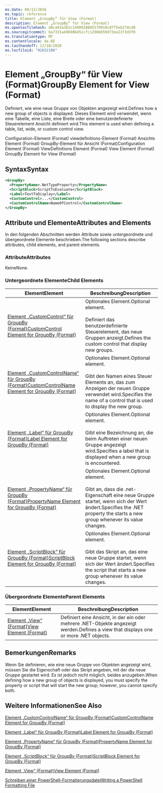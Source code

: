 ```yaml
---
ms.date: 09/13/2016
ms.topic: reference
title: Element „GroupBy“ für View (Format)
description: Element „GroupBy“ für View (Format)
ms.openlocfilehash: d8ca93a3b2c1490928885579919c07f5eb274cd8
ms.sourcegitcommit: ba7315a496986451cfc1296b659d73ea2373d3f0
ms.translationtype: MT
ms.contentlocale: de-DE
ms.lasthandoff: 12/10/2020
ms.locfileid: "92652106"
---
```

# <a name="groupby-element-for-view-format"></a><span data-ttu-id="253b8-103">Element „GroupBy“ für View (Format)</span><span class="sxs-lookup"><span data-stu-id="253b8-103">GroupBy Element for View (Format)</span></span>

<span data-ttu-id="253b8-104">Definiert, wie eine neue Gruppe von Objekten angezeigt wird.</span><span class="sxs-lookup"><span data-stu-id="253b8-104">Defines how a new group of objects is displayed.</span></span> <span data-ttu-id="253b8-105">Dieses Element wird verwendet, wenn eine Tabelle, eine Liste, eine Breite oder eine benutzerdefinierte Steuerelement Ansicht definiert wird.</span><span class="sxs-lookup"><span data-stu-id="253b8-105">This element is used when defining a table, list, wide, or custom control view.</span></span>

<span data-ttu-id="253b8-106">Configuration-Element (Format) viewdefinitions-Element (Format) Ansichts Element (Format) GroupBy-Element für Ansicht (Format)</span><span class="sxs-lookup"><span data-stu-id="253b8-106">Configuration Element (Format) ViewDefinitions Element (Format) View Element (Format) GroupBy Element for View (Format)</span></span>

## <a name="syntax"></a><span data-ttu-id="253b8-107">Syntax</span><span class="sxs-lookup"><span data-stu-id="253b8-107">Syntax</span></span>

```xml
<GroupBy>
  <PropertyName>.NetTypeProperty</PropertyName>
  <ScriptBlock>ScriptToEvaluate</ScriptBlock>
  <Label>TextToDisplay</Label>
  <CustomControl>...</CustomControl>
  <CustomControlName>NameOfControl</CustomControlName>
</GroupBy>
```

## <a name="attributes-and-elements"></a><span data-ttu-id="253b8-108">Attribute und Elemente</span><span class="sxs-lookup"><span data-stu-id="253b8-108">Attributes and Elements</span></span>

<span data-ttu-id="253b8-109">In den folgenden Abschnitten werden Attribute sowie untergeordnete und übergeordnete Elemente beschrieben.</span><span class="sxs-lookup"><span data-stu-id="253b8-109">The following sections describe attributes, child elements, and parent elements.</span></span>

### <a name="attributes"></a><span data-ttu-id="253b8-110">Attribute</span><span class="sxs-lookup"><span data-stu-id="253b8-110">Attributes</span></span>

<span data-ttu-id="253b8-111">Keine</span><span class="sxs-lookup"><span data-stu-id="253b8-111">None.</span></span>

### <a name="child-elements"></a><span data-ttu-id="253b8-112">Untergeordnete Elemente</span><span class="sxs-lookup"><span data-stu-id="253b8-112">Child Elements</span></span>

|<span data-ttu-id="253b8-113">Element</span><span class="sxs-lookup"><span data-stu-id="253b8-113">Element</span></span>|<span data-ttu-id="253b8-114">Beschreibung</span><span class="sxs-lookup"><span data-stu-id="253b8-114">Description</span></span>|
|-------------|-----------------|
|[<span data-ttu-id="253b8-115">Element „CustomControl“ für GroupBy (Format)</span><span class="sxs-lookup"><span data-stu-id="253b8-115">CustomControl Element for GroupBy (Format)</span></span>](./customcontrol-element-for-groupby-format.md)|<span data-ttu-id="253b8-116">Optionales Element.</span><span class="sxs-lookup"><span data-stu-id="253b8-116">Optional element.</span></span><br /><br /> <span data-ttu-id="253b8-117">Definiert das benutzerdefinierte Steuerelement, das neue Gruppen anzeigt.</span><span class="sxs-lookup"><span data-stu-id="253b8-117">Defines the custom control that display new groups.</span></span>|
|[<span data-ttu-id="253b8-118">Element „CustomControlName“ für GroupBy (Format)</span><span class="sxs-lookup"><span data-stu-id="253b8-118">CustomControlName Element for GroupBy (Format)</span></span>](./customcontrolname-element-for-groupby-format.md)|<span data-ttu-id="253b8-119">Optionales Element.</span><span class="sxs-lookup"><span data-stu-id="253b8-119">Optional element.</span></span><br /><br /> <span data-ttu-id="253b8-120">Gibt den Namen eines Steuer Elements an, das zum Anzeigen der neuen Gruppe verwendet wird.</span><span class="sxs-lookup"><span data-stu-id="253b8-120">Specifies the name of a control that is used to display the new group.</span></span>|
|[<span data-ttu-id="253b8-121">Element „Label“ für GroupBy (Format)</span><span class="sxs-lookup"><span data-stu-id="253b8-121">Label Element for GroupBy (Format)</span></span>](./label-element-for-groupby-format.md)|<span data-ttu-id="253b8-122">Optionales Element.</span><span class="sxs-lookup"><span data-stu-id="253b8-122">Optional element.</span></span><br /><br /> <span data-ttu-id="253b8-123">Gibt eine Bezeichnung an, die beim Auftreten einer neuen Gruppe angezeigt wird.</span><span class="sxs-lookup"><span data-stu-id="253b8-123">Specifies a label that is displayed when a new group is encountered.</span></span>|
|[<span data-ttu-id="253b8-124">Element „PropertyName“ für GroupBy (Format)</span><span class="sxs-lookup"><span data-stu-id="253b8-124">PropertyName Element for GroupBy (Format)</span></span>](./propertyname-element-for-groupby-format.md)|<span data-ttu-id="253b8-125">Optionales Element.</span><span class="sxs-lookup"><span data-stu-id="253b8-125">Optional element.</span></span><br /><br /> <span data-ttu-id="253b8-126">Gibt an, dass die .net-Eigenschaft eine neue Gruppe startet, wenn sich der Wert ändert.</span><span class="sxs-lookup"><span data-stu-id="253b8-126">Specifies the .NET property the starts a new group whenever its value changes.</span></span>|
|[<span data-ttu-id="253b8-127">Element „ScriptBlock“ für GroupBy (Format)</span><span class="sxs-lookup"><span data-stu-id="253b8-127">ScriptBlock Element for GroupBy (Format)</span></span>](./scriptblock-element-for-groupby-format.md)|<span data-ttu-id="253b8-128">Optionales Element.</span><span class="sxs-lookup"><span data-stu-id="253b8-128">Optional element.</span></span><br /><br /> <span data-ttu-id="253b8-129">Gibt das Skript an, das eine neue Gruppe startet, wenn sich der Wert ändert.</span><span class="sxs-lookup"><span data-stu-id="253b8-129">Specifies the script that starts a new group whenever its value changes.</span></span>|

### <a name="parent-elements"></a><span data-ttu-id="253b8-130">Übergeordnete Elemente</span><span class="sxs-lookup"><span data-stu-id="253b8-130">Parent Elements</span></span>

|<span data-ttu-id="253b8-131">Element</span><span class="sxs-lookup"><span data-stu-id="253b8-131">Element</span></span>|<span data-ttu-id="253b8-132">Beschreibung</span><span class="sxs-lookup"><span data-stu-id="253b8-132">Description</span></span>|
|-------------|-----------------|
|[<span data-ttu-id="253b8-133">Element „View“ (Format)</span><span class="sxs-lookup"><span data-stu-id="253b8-133">View Element (Format)</span></span>](./view-element-format.md)|<span data-ttu-id="253b8-134">Definiert eine Ansicht, in der ein oder mehrere .NET-Objekte angezeigt werden.</span><span class="sxs-lookup"><span data-stu-id="253b8-134">Defines a view that displays one or more .NET objects.</span></span>|

## <a name="remarks"></a><span data-ttu-id="253b8-135">Bemerkungen</span><span class="sxs-lookup"><span data-stu-id="253b8-135">Remarks</span></span>

<span data-ttu-id="253b8-136">Wenn Sie definieren, wie eine neue Gruppe von Objekten angezeigt wird, müssen Sie die Eigenschaft oder das Skript angeben, mit der die neue Gruppe gestartet wird. Es ist jedoch nicht möglich, beides anzugeben.</span><span class="sxs-lookup"><span data-stu-id="253b8-136">When defining how a new group of objects is displayed, you must specify the property or script that will start the new group; however, you cannot specify both.</span></span>

## <a name="see-also"></a><span data-ttu-id="253b8-137">Weitere Informationen</span><span class="sxs-lookup"><span data-stu-id="253b8-137">See Also</span></span>

[<span data-ttu-id="253b8-138">Element „CustomControlName“ für GroupBy (Format)</span><span class="sxs-lookup"><span data-stu-id="253b8-138">CustomControlName Element for GroupBy (Format)</span></span>](./customcontrolname-element-for-groupby-format.md)

[<span data-ttu-id="253b8-139">Element „Label“ für GroupBy (Format)</span><span class="sxs-lookup"><span data-stu-id="253b8-139">Label Element for GroupBy (Format)</span></span>](./label-element-for-groupby-format.md)

[<span data-ttu-id="253b8-140">Element „PropertyName“ für GroupBy (Format)</span><span class="sxs-lookup"><span data-stu-id="253b8-140">PropertyName Element for GroupBy (Format)</span></span>](./propertyname-element-for-groupby-format.md)

[<span data-ttu-id="253b8-141">Element „ScriptBlock“ für GroupBy (Format)</span><span class="sxs-lookup"><span data-stu-id="253b8-141">ScriptBlock Element for GroupBy (Format)</span></span>](./scriptblock-element-for-groupby-format.md)

[<span data-ttu-id="253b8-142">Element „View“ (Format)</span><span class="sxs-lookup"><span data-stu-id="253b8-142">View Element (Format)</span></span>](./view-element-format.md)

[<span data-ttu-id="253b8-143">Schreiben einer PowerShell-Formatierungsdatei</span><span class="sxs-lookup"><span data-stu-id="253b8-143">Writing a PowerShell Formatting File</span></span>](./writing-a-powershell-formatting-file.md)
